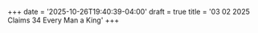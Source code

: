 +++
date = '2025-10-26T19:40:39-04:00'
draft = true
title = '03 02 2025 Claims 34 Every Man a King'
+++
